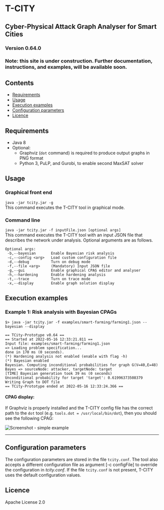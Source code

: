 # T-CITY
## Cyber-Physical Attack Graph Analyser for Smart Cities

### Version 0.64.0
### Note: this site is under construction. Further documentation, instructions, and examples, will be available soon. 

## Contents
- [Requirements](#requirements)
- [Usage](#usage)
- [Execution examples](#execution-examples)
- [Configuration parameters](#configuration-parameters)
- [Licence](#licence)

## Requirements
* Java 8
* Optional: 
  * Graphviz (`dot` command) is required to produce output graphs in PNG format 
  * Python 3, PuLP, and Gurobi, to enable second MaxSAT solver

## Usage

### Graphical front end
```java -jar tcity.jar -g```  
This command executes the T-CITY tool in graphical mode. 

### Command line
```java -jar tcity.jar -f inputFile.json [optional args]```  
This command executes the T-CITY tool with an input JSON file that describes the network under analysis. Optional arguments are as follows. 

```
Optional args: 
 -b,--bayesian       Enable Bayesian risk analysis
 -c,--config <arg>   Load custom configuration file
 -d,--debug          Turn on debug mode
 -f,--file <arg>     (Mandatory) Input JSON file
 -g,--gui            Enable graphical CPAG editor and analyser
 -h,--hardening      Enable hardening analysis
 -t,--trace          Turn on trace mode
 -x,--display        Enable graph solution display
```



## Execution examples

### Example 1: Risk analysis with Bayesian CPAGs
```
$> java -jar tcity.jar -f examples/smart-farming/farming1.json --bayesian --display
```
```
== TCity-Prototype v0.64 ==
== Started at 2022-05-16 12:33:21.811 ==
Input file: examples/smart-farming/farming1.json
=> Loading problem specification... 
done in 170 ms (0 seconds).
(*) Hardening analysis not enabled (enable with flag -h)
(*) Bayesian enabled
Bayesian. Computing inconditional probabilities for graph G(V=40,E=48)
Bayes => sourceNode: attacker, targetNode: target
[TIME] Bayesian generation took 39 ms (0 seconds)
Unconditional probability for target 'target': 0.61996373508379
Writing Graph to DOT file
== TCity-Prototype ended at 2022-05-16 12:33:24.366 ==
```

#### CPAG display: 
If Graphviz is properly installed and the T-CITY config file has the correct path to the `dot` tool (e.g. `tools.dot = /usr/local/bin/dot`), then you should see the following CPAG: 

![Screenshot - simple example](https://github.com/mbarrere/tcity/blob/main/screenshots/farming2-bn.png)

---

## Configuration parameters
The configuration parameters are stored in the file `tcity.conf`.
The tool also accepts a different configuration file as argument [-c configFile] to override the configuration in *tcity.conf*. If the file `tcity.conf` is not present, T-CITY uses the default configuration values.


## Licence
Apache License 2.0
